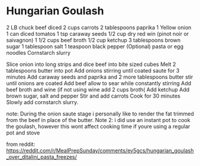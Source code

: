 # Hungarian Goulash

2 LB chuck beef diced
2 cups carrots
2 tablespoons paprika
1 Yellow onion
1 can diced tomatos
1 tsp caraway seeds
1/2 cup dry red win (pinot noir or saivagnon)
1 1/2 cups beef broth
1/2 cup ketchup
3 tablespoons brown sugar
1 tablespoon salt
1 teaspoon black pepper
(Optional) pasta or egg noodles
Cornstarch slurry

Slice onion into long strips and dice beef into bite sized cubes
Melt 2 tablespoons butter into pot
Add onions stirring until coated saute for 3 minutes
Add caraway seeds and paprika and 2 more tablespoons butter stir until onions are coated
Add beef allow to sear while constantly stirring
Add beef broth and wine (if not using wine add 2 cups broth(
Add ketchup
Add brown sugar, salt and pepper
Stir and add carrots
Cook for 30 minutes
Slowly add cornstarch slurry.

note: During the onion saute stage i personally like to render the fat trimmed from the beef in place of the butter.
Note 2: i did use an instant pot to cook the goulash, however this wont affect cooking time if youre using a regular pot and stove

from reddit: https://reddit.com/r/MealPrepSunday/comments/ev5gcs/hungarian_goulash_over_ditalini_pasta_freezes/
